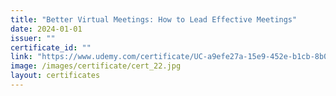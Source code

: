 ```yaml
---
title: "Better Virtual Meetings: How to Lead Effective Meetings"
date: 2024-01-01
issuer: ""
certificate_id: ""
link: "https://www.udemy.com/certificate/UC-a9efe27a-15e9-452e-b1cb-8b0a3de5c53f/"
image: /images/certificate/cert_22.jpg
layout: certificates
---
```

